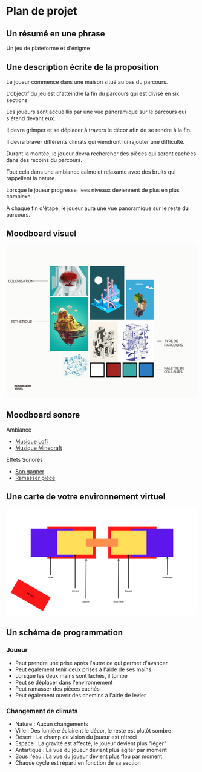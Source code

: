 # Plan de projet

## Un résumé en une phrase 
Un jeu de plateforme et d'énigme

## Une description écrite de la proposition 

Le joueur commence dans une maison situé au bas du parcours.

L'objectif du jeu est d'atteindre la fin du parcours qui est divisé en six sections. 

Les joueurs sont accueillis par une vue panoramique sur le parcours qui s'étend devant eux.

Il devra grimper et se déplacer à travers le décor afin de se rendre à la fin.

Il devra braver différents climats qui viendront lui rajouter une difficulté.

Durant la montée, le joueur devra rechercher des pièces qui seront cachées dans des recoins du parcours.

Tout cela dans une ambiance calme et relaxante avec des bruits qui rappellent la nature.

Lorsque le joueur progresse, lees niveaux deviennent de plus en plus complexe.

À chaque fin d'étape, le joueur aura une vue panoramique sur le reste du parcours.

## Moodboard visuel 
![moodboard](./medias/moodboard.png)

## Moodboard sonore 
Ambiance

- [Musique Lofi](https://www.youtube.com/watch?v=n61ULEU7CO0)
- [Musique Minecraft](https://www.youtube.com/watch?v=G9sdTJGe7go)

Effets Sonores

- [Son gagner](https://www.youtube.com/watch?v=96YhBRqW6T4)
- [Ramasser pièce](https://www.youtube.com/watch?v=IueV6nwyreM)


## Une carte de votre environnement virtuel 
![carte](./medias/carte.png)

## Un schéma de programmation
### Joueur
- Peut prendre une prise après l'autre ce qui permet d'avancer
- Peut également tenir deux prises à l'aide de ses mains
- Lorsque les deux mains sont lachés, il tombe
- Peut se déplacer dans l'environnement
- Peut ramasser des pièces cachés
- Peut également ouvrir des chemins à l'aide de levier

### Changement de climats
- Nature : Aucun changements
- Ville : Des lumière éclairent le décor, le reste est plutôt sombre
- Désert : Le champ de vision du joueur est rétréci
- Espace : La gravité est affecté, le joueur devient plus "léger"
- Antartique : La vue du joueur devient plus agiter par moment
- Sous l'eau : La vue du joueur devient plus flou par moment
- Chaque cycle est réparti en fonction de sa section
